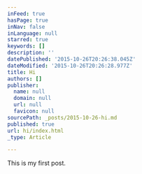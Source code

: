 ```yaml
---
inFeed: true
hasPage: true
inNav: false
inLanguage: null
starred: true
keywords: []
description: ''
datePublished: '2015-10-26T20:26:38.045Z'
dateModified: '2015-10-26T20:26:28.977Z'
title: Hi
authors: []
publisher:
  name: null
  domain: null
  url: null
  favicon: null
sourcePath: _posts/2015-10-26-hi.md
published: true
url: hi/index.html
_type: Article

---
```

This is my first post.